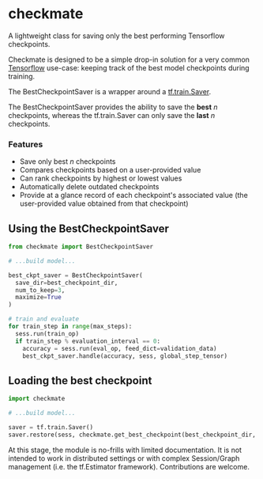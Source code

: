 # checkmate
A lightweight class for saving only the best performing Tensorflow checkpoints.

Checkmate is designed to be a simple drop-in solution for a very common [Tensorflow](https://www.tensorflow.org/) use-case: keeping track of the best model checkpoints during training.


The BestCheckpointSaver is a wrapper around a [tf.train.Saver](https://www.tensorflow.org/api_docs/python/tf/train/Saver).

The BestCheckpointSaver provides the ability to save the **best** *n* checkpoints, whereas the tf.train.Saver can only save the **last** *n* checkpoints.

### Features
* Save only best *n* checkpoints
* Compares checkpoints based on a user-provided value
* Can rank checkpoints by highest or lowest values
* Automatically delete outdated checkpoints
* Provide at a glance record of each checkpoint's associated value (the user-provided value obtained from that checkpoint)

## Using the BestCheckpointSaver
```python
from checkmate import BestCheckpointSaver

# ...build model...

best_ckpt_saver = BestCheckpointSaver(
  save_dir=best_checkpoint_dir,
  num_to_keep=3,
  maximize=True
)

# train and evaluate
for train_step in range(max_steps):
  sess.run(train_op)
  if train_step % evaluation_interval == 0:
    accuracy = sess.run(eval_op, feed_dict=validation_data)
    best_ckpt_saver.handle(accuracy, sess, global_step_tensor)
```

## Loading the best checkpoint
```python
import checkmate

# ...build model...

saver = tf.train.Saver()
saver.restore(sess, checkmate.get_best_checkpoint(best_checkpoint_dir, maximize=True))
```

At this stage, the module is no-frills with limited documentation.  It is not intended to work in distributed settings or with complex Session/Graph management (i.e. the tf.Estimator framework).  Contributions are welcome.


